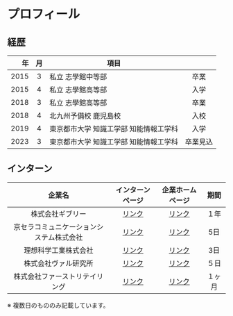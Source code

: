 # プロフィール

## 経歴

|   年 | 月  |                                   項目 |          |
| ---: | :-: | ------------------------------------- | :------: |
| 2015 |  3  |                      私立 志學館中等部 |   卒業   |
| 2015 |  4  |                      私立 志學館高等部 |   入学   |
| 2018 |  3  |                      私立 志學館高等部 |   卒業   |
| 2018 |  4  |                  北九州予備校 鹿児島校 |   入校   |
| 2019 |  4  | 東京都市大学 知識工学部 知能情報工学科 |   入学   |
| 2023 |  3  | 東京都市大学 知識工学部 知能情報工学科 | 卒業見込 |

## インターン


|企業名|インターンページ|企業ホームページ|期間|
| :--: | :--: | :--: | :--: |
|株式会社ギブリー|<a href="https://athletix.run/events/qN7VtTgm2" target="_blank" rel="noopener noreferrer">リンク</a>|<a href="https://givery.co.jp" target="_blank" rel="noopener noreferrer">リンク</a>|１年|
|京セラコミュニケーションシステム株式会社|<a href="https://www.kccs.co.jp/recruit/recruitment/internship/" target="_blank" rel="noopener noreferrer">リンク</a>|<a href="https://www.kccs.co.jp" target="_blank" rel="noopener noreferrer">リンク|5日|
|理想科学工業株式会社| <a href="https://paiza.jp/student/job_offers/10753" target="_blank" rel="noopener noreferrer">リンク</a> |<a href="https://www.riso.co.jp" target="_blank" rel="noopener noreferrer">リンク</a>|3日|
|株式会社ヴァル研究所|<a href="https://athletix.run/challenges/luLQv9SAH" target="_blank" rel="noopener noreferrer">リンク</a>|<a href="https://www.val.co.jp" target="_blank" rel="noopener noreferrer">リンク</a>|５日|
|株式会社ファーストリテイリング|<a href="https://www.fastretailing.com/employment/contents/ja/fastretailing/jp/gfs/events/global-business-internship/" target="_blank" rel="noopener noreferrer">リンク</a>|<a href="https://www.fastretailing.com/jp/" target="_blank" rel="noopener noreferrer">リンク</a>|１ヶ月|

※ 複数日のもののみ記載しています。